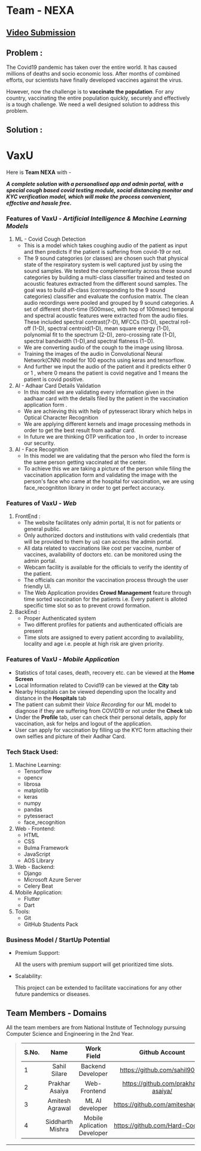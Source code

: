 # Team - NEXA
## [Video Submission](https://drive.google.com/file/d/1JqPqsrnZlNjkytvKSO4-bRkwABjuLC7h/view?usp=sharing)
## Problem :

The Covid19 pandemic has taken over the entire world. It has caused millions of deaths and socio economic loss. After months of combined efforts, our scientists have finally developed vaccines against the virus.

However, now the challenge is to **vaccinate the population**. For any country, vaccinating the entire population quickly, securely and effectively is a tough challenge. We need a well designed solution to address this problem.

## Solution :

# VaxU

Here is **Team NEXA** with -

**_A complete solution with a personalised app and admin portal, with a special cough based covid testing module, social distancing monitor and KYC verification model, which will make the process convenient, effective and hassle free._**

### **Features of VaxU** - _Artificial Intelligence & Machine Learning Models_

1. ML - Covid Cough Detection
   - This is a model which takes coughing audio of the patient as input and then predicts if the patient is suffering from covid-19 or not.
   - The 9 sound categories (or classes) are chosen such that physical state of the respiratory system is well captured just by using the sound samples. We tested the complementarity across these sound categories by building a multi-class classifier trained and tested on acoustic features extracted from the different sound samples. The goal was to build a9-class (corresponding to the 9 sound categories) classifier and evaluate the confusion matrix. The clean audio recordings were pooled and grouped by 9 sound categories. A set of different short-time (500msec, with hop of 100msec) temporal and spectral acoustic features were extracted from the audio files. These included spectral contrast(7-D), MFCCs (13-D), spectral roll-off (1-D), spectral centroid(1-D), mean square energy (1-D), polynomial fit to the spectrum (2-D), zero-crossing rate (1-D), spectral bandwidth (1-D),and spectral flatness (1−D).
   - We are converting audio of the cough to the image using librosa.
   - Training the images of the audio in Convolutional Neural Network(CNN) model for 100 epochs using keras and tensorflow.
   - And further we input the audio of the patient and it predicts either 0 or 1 , where 0 means the patient is covid negative and 1 means the patient is covid positive.
2. AI - Adhaar Card Details Validation
   - In this model we are validating every information given in the aadhaar card with the details filed by the patient in the vaccination application form .
   - We are achieving this with help of pytesseract library which helps in Optical Character Recognition
   - We are applying different kernels and image processing methods in order to get the best result from aadhar card.
   - In future we are thinking OTP verification too , In order to increase our security.
3. AI - Face Recognition
   - In this model we are validating that the person who filed the form is the same person getting vaccinated at the center.
   - To achieve this we are taking a picture of the person while filing the vaccination application form and validating the image with the person's face who came at the hospital for vaccination, we are using face_recognititon library in order to get perfect accuracy.

### **Features of VaxU** - _Web_

1. FrontEnd :
   - The website facilitates only admin portal, It is not for patients or general public.
   - Only authorized doctors and institutions with valid credentials (that will be provided to them by us) can access the admin portal.
   - All data related to vaccinations like cost per vaccine, number of vaccines, availability of doctors etc. can be monitored using the admin portal.
   - Webcam facility is available for the officials to verify the identity of the patient.
   - The officials can monitor the vaccination process through the user friendly UI.
   - The Web Application provides **Crowd Management** feature through time sorted vaccination for the patients i.e. Every patient is alloted specific time slot so as to prevent crowd formation.
2. BackEnd :
   - Proper Authenticated system
   - Two different profiles for patients and authenticated officials are present
   - Time slots are assigned to every patient according to availability, locality and age i.e. people at high risk are given priority.

### **Features of VaxU** - _Mobile Application_

- Statistics of total cases, death, recovery etc. can be viewed at the **Home Screen**
- Local Information related to Covid19 can be viewed at the **City** tab
- Nearby Hospitals can be viewed depending upon the locality and distance in the **Hospitals** tab
- The patient can submit their _Voice Recording_ for our ML model to diagnose if they are suffering from COVID19 or not under the **Check** tab
- Under the **Profile** tab, user can check their personal details, apply for vaccination, ask for helps and logout of the application.
- User can apply for vaccination by filling up the KYC form attaching their own selfies and picture of their Aadhar Card.

### **Tech Stack Used:**

1. Machine Learning:
   - Tensorflow
   - opencv
   - librosa
   - matplotlib
   - keras
   - numpy
   - pandas
   - pytesseract
   - face_recognition
2. Web - Frontend:
   - HTML
   - CSS
   - Bulma Framework
   - JavaScript
   - AOS Library
3. Web - Backend:
   - Django
   - Microsoft Azure Server
   - Celery Beat
4. Mobile Application:
   - Flutter
   - Dart
5. Tools:
   - Git
   - GitHub Students Pack

### Business Model / StartUp Potential

- Premium Support:

  All the users with premium support will get prioritized time slots.

- Scalability:

  This project can be extended to facilitate vaccinations for any other future pandemics or diseases.

## Team Members - Domains

All the team members are from National Institute of Technology pursuing Computer Science and Engineering in the 2nd Year.

> | S.No. |       Name       |       Work Field   |           Github Account           |
> | ----- | :--------------: | :----------------: | :--------------------------------: |
> | 1     |   Sahil Silare   | Backend Developer  |   https://github.com/sahil9001/    |
> | 2     |  Prakhar Asaiya  | Web-Frontend       | https://github.com/prakhar-asaiya/ |
> | 3     | Amitesh Agrawal  | ML AI developer    | https://github.com/amiteshag320/   |
> | 4     | Siddharth Mishra | Mobile Aplication Developer |  https://github.com/Hard-Coder05|

---
